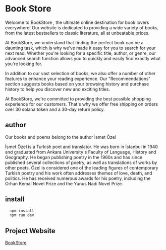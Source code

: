 
# Book Store

Welcome to BookStore , the ultimate online destination for book lovers everywhere! Our website is dedicated to providing a wide variety of books, from the latest bestsellers to classic literature, all at unbeatable prices.

At BookStore, we understand that finding the perfect book can be a daunting task, which is why we've made it easy for you to search for your next read. Whether you're looking for a specific title, author, or genre, our advanced search function allows you to quickly and easily find exactly what you're looking for.

In addition to our vast selection of books, we also offer a number of other features to enhance your reading experience. Our "Recommendations" section suggests books based on your browsing history and purchase history to help you discover new and exciting titles.


At BookStore, we're committed to providing the best possible shopping experience for our customers. That's why we offer free shipping on orders over 30 solana token and a 30-day return policy.


## author

Our books and poems belong to the author İsmet Özel
  
  İsmet Özel is a Turkish poet and translator. He was born in İstanbul in 1940 and graduated from Ankara University's Faculty of Language, History and Geography. He began publishing poetry in the 1960s and has since published several collections of poetry, as well as translations of works by other poets. Özel is considered one of the leading figures of contemporary Turkish poetry and his work often addresses themes of love, death, and politics. He has received numerous awards for his poetry, including the Orhan Kemal Novel Prize and the Yunus Nadi Novel Prize.
## install  

```bash 
  npm install 
  npm run dev
```
    

## Project Website


[BookStore](https://book-store-pay.vercel.app)



  
